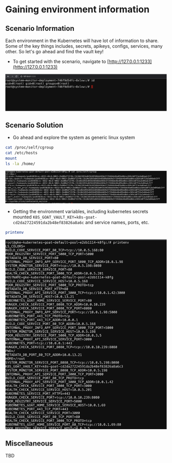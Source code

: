 # Gaining environment information

## Scenario Information

Each environment in the Kubernetes will have lot of information to share. Some of the key things includes, secrets, apikeys, configs, services, many other. So let's go ahead and find the vault key!

* To get started with the scenario, navigate to [http://127.0.0.1:1233](http://127.0.0.1:1233)

![Scenario 12 Welcome](images/sc-12-1.png)

## Scenario Solution

* Go ahead and explore the system as generic linux system

```bash
cat /proc/self/cgroup
cat /etc/hosts
mount
ls -la /home/
```

![Scenario 12 explore](images/sc-12-2.png)

* Getting the environment variables, including kubernetes secrets mounted `K8S_GOAT_VAULT_KEY=k8s-goat-cd2da27224591da2b48ef83826a8a6c` and service names, ports, etc.

```bash
printenv
```

![Scenario 12 env](images/sc-12-3.png)

## Miscellaneous

TBD
